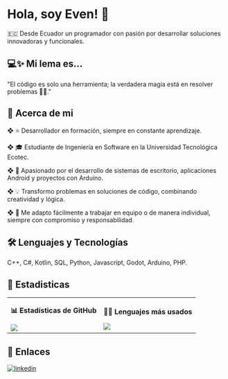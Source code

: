 # Hola, soy Even! 👋
🇪🇨 Desde Ecuador un programador con pasión por desarrollar soluciones innovadoras y funcionales.


## 💻✨ Mi lema es...
"El código es solo una herramienta; la verdadera magia está en resolver problemas 🧠💡."


## 🚀 Acerca de mi
❖ ⭐ Desarrollador en formación, siempre en constante aprendizaje.

❖ 🎓 Estudiante de Ingeniería en Software en la Universidad Tecnológica Ecotec.

❖ 📱 Apasionado por el desarrollo de sistemas de escritorio, aplicaciones Android y proyectos con Arduino.

❖ 💡 Transformo problemas en soluciones de código, combinando creatividad y lógica.

❖ 🤝 Me adapto fácilmente a trabajar en equipo o de manera individual, siempre con compromiso y responsabilidad.


## 🛠 Lenguajes y Tecnologías
C++, C#, Kotlin, SQL, Python, Javascript, Godot, Arduino, PHP.

## 🔗 Estadisticas
<table>
  <tr>
    <td>
      <p><strong>📊 Estadísticas de GitHub</strong></p>
      <img src="https://github-readme-stats.vercel.app/api?username=codeven-dev&show_icons=true&hide_title=true&theme=dracula" />
    </td>
    <td>
      <p><strong>🧑‍💻 Lenguajes más usados</strong></p>
      <img src="https://github-readme-stats.vercel.app/api/top-langs/?username=codeven-dev&layout=compact&hide_title=true&theme=dracula" />
    </td>
  </tr>
</table>


## 🔗 Enlaces
[![linkedin](https://img.shields.io/badge/linkedin-0A66C2?style=for-the-badge&logo=linkedin&logoColor=white)](https://www.linkedin.com/in/codeven-dev/)
